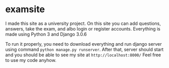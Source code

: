 # examsite
I made this site as a university project. On this site you can add questions, answers, take the exam, and albo login or register accounts.
Everything is made using Python 3 and Django 3.0.6

To run it properly, you need to download everything and run django server using command ```python manage.py runserver```. After that, server should start and you should be able to see my site at ```http://localhost:8000/```
Feel free to use my code anyhow.
